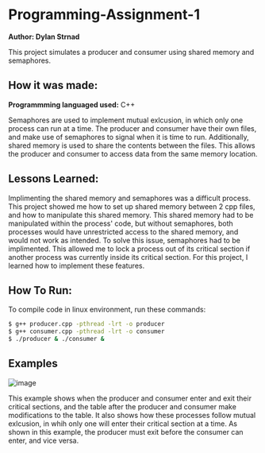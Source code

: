 # Programming-Assignment-1
**Author: Dylan Strnad**

This project simulates a producer and consumer using shared memory and semaphores.

## How it was made: 

**Programmming languaged used:** C++

Semaphores are used to implement mutual exlcusion, in which only one process can run at a time. The producer and consumer have their own files, and make use of semaphores to signal when it is time to run. Additionally, shared memory is used to share the contents between the files. This allows the producer and consumer to access data from the same memory location. 

## Lessons Learned:

Implimenting the shared memory and semaphores was a difficult process. This project showed me how to set up shared memory between 2 cpp files, and how to manipulate this shared memory. This shared memory had to be manipulated within the process' code, but without semaphores, both processes would have unrestricted access to the shared memory, and would not work as intended. To solve this issue, semaphores had to be implimented. This allowed me to lock a process out of its critical section if another process was currently inside its critical section. For this project, I learned how to implement these features.

## How To Run:
To compile code in linux environment, run these commands:

  ```sh
  $ g++ producer.cpp -pthread -lrt -o producer
  $ g++ consumer.cpp -pthread -lrt -o consumer
  $ ./producer & ./consumer &
  ```

## Examples

![image](https://github.com/user-attachments/assets/87bbbc6c-1233-4d6c-8468-fe0a88f43910)

This example shows when the producer and consumer enter and exit their critical sections, and the table after the producer and consumer make modifications to the table. It also shows how these processes follow mutual exlcusion, in whih only one will enter their critical section at a time. As shown in this example, the producer must exit before the consumer can enter, and vice versa.
